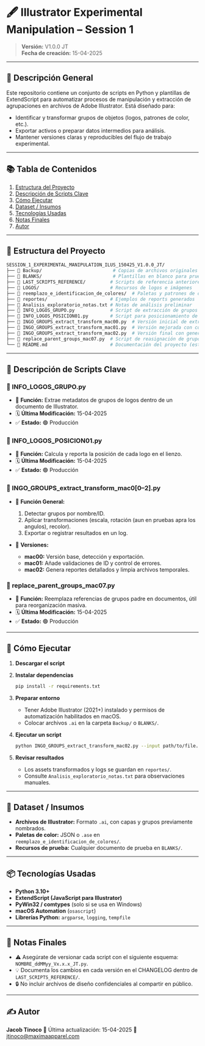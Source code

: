 # 🖋️ Illustrator Experimental Manipulation – Session 1

> **Versión:** V1.0.0 JT  
> **Fecha de creación:** 15-04-2025

---

## 📘 Descripción General

Este repositorio contiene un conjunto de scripts en Python y plantillas de ExtendScript para automatizar procesos de manipulación y extracción de agrupaciones en archivos de Adobe Illustrator. Está diseñado para:

- Identificar y transformar grupos de objetos (logos, patrones de color, etc.).
- Exportar activos o preparar datos intermedios para análisis.
- Mantener versiones claras y reproducibles del flujo de trabajo experimental.

---

## 📚 Tabla de Contenidos

1. [Estructura del Proyecto](#-estructura-del-proyecto)  
2. [Descripción de Scripts Clave](#-descripción-de-scripts-clave)  
3. [Cómo Ejecutar](#-cómo-ejecutar)  
4. [Dataset / Insumos](#-dataset--insumos)  
5. [Tecnologías Usadas](#-tecnologías-usadas)  
6. [Notas Finales](#-notas-finales)  
7. [Autor](#-autor)

---

## 📁 Estructura del Proyecto

```bash
SESSION_1_EXPERIMENTAL_MANIPULATION_ILUS_150425_V1.0.0_JT/
├── 📂 Backup/                          # Copias de archivos originales de Illustrator
├── 📂 BLANKS/                          # Plantillas en blanco para pruebas
├── 📂 LAST_SCRIPTS_REFERENCE/         # Scripts de referencia anteriores
├── 📂 LOGOS/                          # Recursos de logos e imágenes
├── 📂 reemplazo_e_identificacion_de_colores/  # Paletas y patrones de color
├── 📂 reportes/                       # Ejemplos de reports generados
├── 📄 Analisis_exploratorio_notas.txt # Notas de análisis preliminar
├── 🔹 INFO_LOGOS_GRUPO.py             # Script de extracción de grupos de logos
├── 🔹 INFO_LOGOS_POSICION01.py        # Script para posicionamiento de logos (v1)
├── 🔹 INGO_GROUPS_extract_transform_mac00.py  # Versión inicial de extracción/transformación
├── 🔹 INGO_GROUPS_extract_transform_mac01.py  # Versión mejorada con control de IDs
├── 🔹 INGO_GROUPS_extract_transform_mac02.py  # Versión final con generación de log
├── 🔹 replace_parent_groups_mac07.py  # Script de reasignación de grupos padre
└── 📄 README.md                       # Documentación del proyecto (este archivo)
````

---

## 📜 Descripción de Scripts Clave

### 🔹 INFO\_LOGOS\_GRUPO.py

* 📌 **Función:** Extrae metadatos de grupos de logos dentro de un documento de Illustrator.
* 🗓️ **Última Modificación:** 15-04-2025
* ✅ **Estado:** 🟢 Producción

### 🔹 INFO\_LOGOS\_POSICION01.py

* 📌 **Función:** Calcula y reporta la posición de cada logo en el lienzo.
* 🗓️ **Última Modificación:** 15-04-2025
* ✅ **Estado:** 🟢 Producción

### 🔹 INGO\_GROUPS\_extract\_transform\_mac0\[0–2].py

* 📌 **Función General:**

  1. Detectar grupos por nombre/ID.
  2. Aplicar transformaciones (escala, rotación (aun en pruebas apra los angulos), recolor).
  3. Exportar o registrar resultados en un log.
* 📑 **Versiones:**

  * **mac00:** Versión base, detección y exportación.
  * **mac01:** Añade validaciones de ID y control de errores.
  * **mac02:** Genera reportes detallados y limpia archivos temporales.

### 🔹 replace\_parent\_groups\_mac07.py

* 📌 **Función:** Reemplaza referencias de grupos padre en documentos, útil para reorganización masiva.
* 🗓️ **Última Modificación:** 15-04-2025
* ✅ **Estado:** 🟢 Producción

---

## 🚀 Cómo Ejecutar

1. **Descargar el script**

2. **Instalar dependencias**

   ```bash
   pip install -r requirements.txt
   ```
3. **Preparar entorno**

   * Tener Adobe Illustrator (2021+) instalado y permisos de automatización habilitados en macOS.
   * Colocar archivos `.ai` en la carpeta `Backup/` o `BLANKS/`.
4. **Ejecutar un script**

   ```bash
   python INGO_GROUPS_extract_transform_mac02.py --input path/to/file.ai --output ./reportes
   ```
5. **Revisar resultados**

   * Los assets transformados y logs se guardan en `reportes/`.
   * Consulte `Analisis_exploratorio_notas.txt` para observaciones manuales.

---

## 🧪 Dataset / Insumos

* **Archivos de Illustrator:** Formato `.ai`, con capas y grupos previamente nombrados.
* **Paletas de color:** JSON o `.ase` en `reemplazo_e_identificacion_de_colores/`.
* **Recursos de prueba:** Cualquier documento de prueba en `BLANKS/`.

---

## 📦 Tecnologías Usadas

* **Python 3.10+**
* **ExtendScript (JavaScript para Illustrator)**
* **PyWin32 / comtypes** (solo si se usa en Windows)
* **macOS Automation** (`osascript`)
* **Librerías Python:** `argparse`, `logging`, `tempfile`

---

## 📝 Notas Finales

* ⚠️ Asegúrate de versionar cada script con el siguiente esquema:
  `NOMBRE_ddMMyy_Vx.x.x_JT.py`.
* 💡 Documenta los cambios en cada versión en el CHANGELOG dentro de `LAST_SCRIPTS_REFERENCE/`.
* 🔒 No incluir archivos de diseño confidenciales al compartir en público.

---

## ✍️ Autor

**Jacob Tinoco**
📆 Última actualización: 15-04-2025
📧 [jtinoco@maximaapparel.com](mailto:jtinoco@maximaapparel.com)


